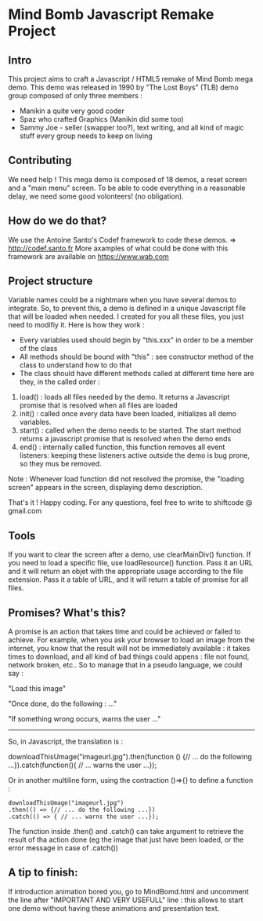 # Mind Bomb Javascript Remake Project
## Intro
This project aims to craft a Javascript / HTML5 remake of Mind Bomb mega demo.
This demo was released in 1990 by "The Lost Boys" (TLB) demo group composed of
only three members :
- Manikin a quite very good coder
- Spaz who crafted Graphics (Manikin did some too)
- Sammy Joe - seller (swapper too?), text writing, and all kind of magic stuff every group needs to keep on living

## Contributing
We need help ! This mega demo is composed of 18 demos, a reset screen 
and a "main menu" screen. To be able to code everything in a reasonable delay,
we need some good volonteers! (no obligation).

## How do we do that?
We use the Antoine Santo's Codef framework to code these demos. => http://codef.santo.fr
More axamples of what could be done with this framework are available on https://www.wab.com

## Project structure
Variable names could be a nightmare when you have several demos to integrate. So, to prevent this, a demo is defined in a unique Javascript file that will be loaded when needed.
I created for you all these files, you just need to modifiy it. Here is how they work :

- Every variables used should begin by "this.xxx" in order to be a member of the class
- All methods should be bound with "this" : see constructor method of the class to understand how to do that
- The class should have different methods called at different time here are they, in the called order :
1) load() : loads all files needed by the demo. It returns a Javascript promise that is resolved when all files are loaded
2) init() : called once every data have been loaded, initializes all demo variables.
3) start() : called when the demo needs to be started. The start method returns a javascript promise that is resolved when the demo ends
4) end() : internally called function, this function removes all event listeners: keeping these listeners active outside the demo is bug prone, so they mus be removed.

Note : Whenever load function did not resolved the promise, the "loading screen" appears in the screen, displaying demo description.

That's it ! Happy coding. For any questions, feel free to write to shiftcode @ gmail.com

## Tools
If you want to clear the screen after a demo, use clearMainDiv() function.
If you need to load a specific file, use loadResource() function. Pass it an URL and it will return an objet with the appropriate usage according to the file extension. 
Pass it a table of URL, and it will return a table of promise for all files.

## Promises? What's this?
A promise is an action that takes time and could be achieved or failed to achieve. For example, when you ask your browser to load an image from the internet, you know that the result will not be
immediately available : it takes times to download, and all kind of bad things could appens : file not found, network broken, etc.. So to manage that in a pseudo language, we could say :

"Load this image"

"Once done, do the following : ..."

"If something wrong occurs, warns the user ..."

-----
So, in Javascript, the translation is :

downloadThisUmage("imageurl.jpg").then(function () {// ... do the following ...}).catch(function(){ // ... warns the user ...});

Or in another multiline form, using the contraction ()=>{} to define a function :
```
downloadThisUmage("imageurl.jpg")
.then(() => {// ... do the following ...})
.catch(() => { // ... warns the user ...});
```
The function inside .then() and .catch() can take argument to retrieve the result of tha action done (eg the image that just have been loaded, or the error message in case of .catch())

## A tip to finish:
If introduction animation bored you, go to MindBomd.html and uncomment the line after "IMPORTANT AND VERY USEFULL" line : this allows to start one demo without having these animations and presentation text.
